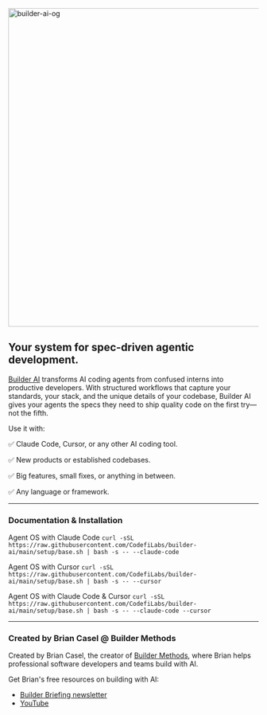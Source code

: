 <img width="1280" height="640" alt="builder-ai-og" src="https://github.com/user-attachments/assets/f70671a2-66e8-4c80-8998-d4318af55d10" />

## Your system for spec-driven agentic development.

[Builder AI](https://CodefiLabs.com/builder-ai) transforms AI coding agents from confused interns into productive developers. With structured workflows that capture your standards, your stack, and the unique details of your codebase, Builder AI gives your agents the specs they need to ship quality code on the first try—not the fifth.

Use it with:

✅ Claude Code, Cursor, or any other AI coding tool.

✅ New products or established codebases.

✅ Big features, small fixes, or anything in between.

✅ Any language or framework.

---

### Documentation & Installation

Agent OS with Claude Code
`curl -sSL https://raw.githubusercontent.com/CodefiLabs/builder-ai/main/setup/base.sh | bash -s -- --claude-code`

Agent OS with Cursor
`curl -sSL https://raw.githubusercontent.com/CodefiLabs/builder-ai/main/setup/base.sh | bash -s -- --cursor`

Agent OS with Claude Code & Cursor
`curl -sSL https://raw.githubusercontent.com/CodefiLabs/builder-ai/main/setup/base.sh | bash -s -- --claude-code --cursor`

---

### Created by Brian Casel @ Builder Methods

Created by Brian Casel, the creator of [Builder Methods](https://CodefiLabs.com), where Brian helps professional software developers and teams build with AI.

Get Brian's free resources on building with AI:

- [Builder Briefing newsletter](https://CodefiLabs.com)
- [YouTube](https://youtube.com/@briancasel)
